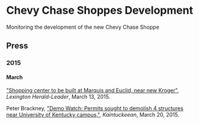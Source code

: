 # Chevy Chase Shoppes Development
Monitoring the development of the new Chevy Chase Shoppe

## Press

### 2015

#### March

["Shopping center to be built at Marquis and Euclid, near new Kroger"](http://www.kentucky.com/2015/03/13/3744532_shopping-center-to-be-built-at.html), *Lexington Herald-Leader*, March 13, 2015.

Peter Brackney, ["Demo Watch: Permits sought to demolish 4 structures near University of Kentucky campus,"](http://www.kaintuckeean.com/2015/03/demo-watch-permits-sought-to-demolish-4.html?utm_content=buffer171f8&utm_medium=social&utm_source=twitter.com&utm_campaign=buffer), *Kaintuckeean*, March 20, 2015.
